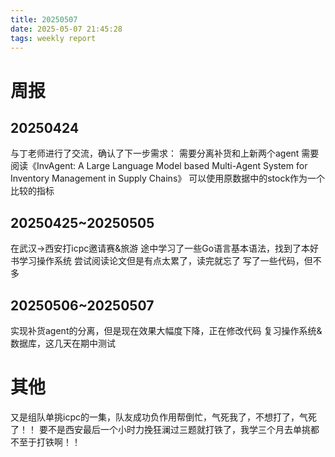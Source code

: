 ```yaml
---
title: 20250507
date: 2025-05-07 21:45:28
tags: weekly report
---
```


# 周报
## 20250424
与丁老师进行了交流，确认了下一步需求：
需要分离补货和上新两个agent
需要阅读《InvAgent: A Large Language Model based Multi-Agent System for Inventory Management in Supply Chains》
可以使用原数据中的stock作为一个比较的指标

## 20250425~20250505
在武汉->西安打icpc邀请赛&旅游
途中学习了一些Go语言基本语法，找到了本好书学习操作系统
尝试阅读论文但是有点太累了，读完就忘了
写了一些代码，但不多

## 20250506~20250507
实现补货agent的分离，但是现在效果大幅度下降，正在修改代码
复习操作系统&数据库，这几天在期中测试

# 其他
又是组队单挑icpc的一集，队友成功负作用帮倒忙，气死我了，不想打了，气死了！！
要不是西安最后一个小时力挽狂澜过三题就打铁了，我学三个月去单挑都不至于打铁啊！！